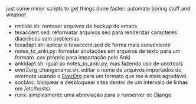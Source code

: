 just some minor scripts to get things done faster; automate boring stuff and whatnot

* rmtilde.sh: remover arquivos de backup do emacs
* texaccent.sed: reformatar arquivos sed para renderizar caracteres diacríticos sem problemas
* texadapt.sh: aplicar o texaccent.sed de forma mais conveniente 
* notes_to_anki.py: formatar anotações em arquivos de texto para um formato .csv próprio para importação pelo Anki
* ankidapt.sh: igual ao notes_to_anki.py, mas fazendo uso de unixtools
* ever2org_changename.sh: editar o nome de arquivos importados do evernote usando o [EverOrg](https://github.com/mgmart/EverOrg) para um formato que me é mais agradável.
* socbloc: bloquear e desbloquear sites dentro de um intervalo de linhas em /etc/hosts/
* runs: simplesmente uma abreviação para o runserver do Django
